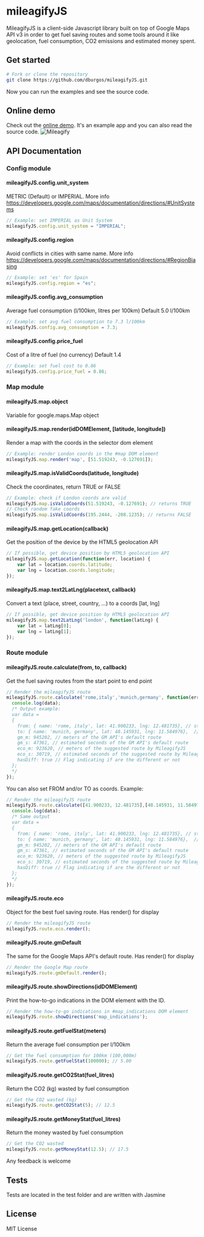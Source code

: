 # mileagifyJS
MileagifyJS is a client-side Javascript library built on top of Google Maps API v3 in order to get fuel saving routes and some tools around it like geolocation, fuel consumption, CO2 emissions and estimated money spent.

## Get started
```bash
# Fork or clone the repository
git clone https://github.com/dburgos/mileagifyJS.git
```
Now you can run the examples and see the source code.

## Online demo
Check out the [online demo](http://davidburgosonline.com/mileagify). It's an example app and you can also read the source code.
![Mileagify](http://davidburgosonline.com/wp-content/uploads/2012/10/mileagify_routing_app.jpg)

## API Documentation
###  Config module
#### mileagifyJS.config.unit_system
METRIC (Default) or IMPERIAL. More info https://developers.google.com/maps/documentation/directions/#UnitSystems
```javascript
// Example: set IMPERIAL as Unit System
mileagifyJS.config.unit_system = "IMPERIAL";
```
#### mileagifyJS.config.region
Avoid conflicts in cities with same name. More info https://developers.google.com/maps/documentation/directions/#RegionBiasing
```javascript
// Example: set 'es' for Spain
mileagifyJS.config.region = "es";
```
#### mileagifyJS.config.avg_consumption
Average fuel consumption (l/100km, litres per 100km) Default 5.0 l/100km
```javascript
// Example: set avg fuel consumption to 7.3 l/100km
mileagifyJS.config.avg_consumption = 7.3;
```
#### mileagifyJS.config.price_fuel
Cost of a litre of fuel (no currency) Default 1.4
```javascript
// Example: set fuel cost to 0.86
mileagifyJS.config.price_fuel = 0.86;
```

### Map module
#### mileagifyJS.map.object
Variable for google.maps.Map object
#### mileagifyJS.map.render(idDOMElement, [latitude, longitude])
Render a map with the coords in the selector dom element
```javascript
// Example: render London coords in the #map DOM element
mileagifyJS.map.render('map', [51.519243, -0.127691]);
```
#### mileagifyJS.map.isValidCoords(latitude, longitude)
Check the coordinates, return TRUE or FALSE
```javascript
// Example: check if London coords are valid
mileagifyJS.map.isValidCoords(51.519243, -0.127691); // returns TRUE
// Check random fake coords
mileagifyJS.map.isValidCoords(195.2444, -208.1235); // returns FALSE
```
#### mileagifyJS.map.getLocation(callback)
Get the position of the device by the HTML5 geolocation API
```javascript
// If possible, get device position by HTML5 geolocation API
mileagifyJS.map.getLocation(function(err, location) {
	var lat = location.coords.latitude;
	var lng = location.coords.longitude;
});
```
#### mileagifyJS.map.text2LatLng(placetext, callback)
Convert a text (place, street, country, ...) to a coords [lat, lng]
```javascript
// If possible, get device position by HTML5 geolocation API
mileagifyJS.map.text2LatLng('london', function(latLng) {
	var lat = latLng[0];
	var lng = latLng[1];
});
```

### Route module
#### mileagifyJS.route.calculate(from, to, callback)
Get the fuel saving routes from the start point to end point
```javascript
// Render the mileagifyJS route
mileagifyJS.route.calculate('rome,italy','munich,germany', function(err, data) {
  console.log(data);
  /* Output example:
  var data =
  {
    from: { name: 'rome, italy', lat: 41.900233, lng: 12.481735}, // start point data
    to: { name: 'munich, germany', lat: 48.145931, lng: 11.584976},  // end point data
    gm_m: 945202, // meters of the GM API's default route
    gm_s: 47361, // estimated seconds of the GM API's default route
    eco_m: 923620, // meters of the suggested route by MileagifyJS
    eco_s: 30719, // estimated seconds of the suggested route by MileagifyJS
    hasDiff: true // Flag indicating if are the different or not
  };
  */
});
```
You can also set FROM and/or TO as coords. Example:
```javascript
// Render the mileagifyJS route
mileagifyJS.route.calculate([41.900233, 12.481735],[48.145931, 11.584976], function(err, data) {
  console.log(data);
  /* Same output
  var data =
  {
    from: { name: 'rome, italy', lat: 41.900233, lng: 12.481735}, // start point data
    to: { name: 'munich, germany', lat: 48.145931, lng: 11.584976},  // end point data
    gm_m: 945202, // meters of the GM API's default route
    gm_s: 47361, // estimated seconds of the GM API's default route
    eco_m: 923620, // meters of the suggested route by MileagifyJS
    eco_s: 30719, // estimated seconds of the suggested route by MileagifyJS
    hasDiff: true // Flag indicating if are the different or not
  };
  */
});
```
#### mileagifyJS.route.eco
Object for the best fuel saving route. Has render() for display
```javascript
// Render the mileagifyJS route
mileagifyJS.route.eco.render();
```
#### mileagifyJS.route.gmDefault
The same for the Google Maps API's default route. Has render() for display
```javascript
// Render the Google Map route
mileagifyJS.route.gmDefault.render();
```
#### mileagifyJS.route.showDirections(idDOMElement)
Print the how-to-go indications in the DOM element with the ID.
```javascript
// Render the how-to-go indications in #map_indications DOM element
mileagifyJS.route.showDirections('map_indications');
```
#### mileagifyJS.route.getFuelStat(meters)
Return the average fuel consumption per l/100km
```javascript
// Get the fuel consumption for 100km (100,000m)
mileagifyJS.route.getFuelStat(100000); // 5.00
```
#### mileagifyJS.route.getCO2Stat(fuel_litres)
Return the CO2 (kg) wasted by fuel consumption
```javascript
// Get the CO2 wasted (kg)
mileagifyJS.route.getCO2Stat(5); // 12.5
```
#### mileagifyJS.route.getMoneyStat(fuel_litres)
Return the money wasted by fuel consumption
```javascript
// Get the CO2 wasted
mileagifyJS.route.getMoneyStat(12.5); // 17.5
```

Any feedback is welcome

## Tests
Tests are located in the test folder and are written with Jasmine

## License
MIT License
